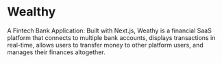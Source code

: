 # Wealthy
A Fintech Bank Application: Built with Next.js, Weathy is a financial SaaS platform that connects to multiple bank accounts, displays transactions in real-time, allows users to transfer money to other platform users, and manages their finances altogether.
